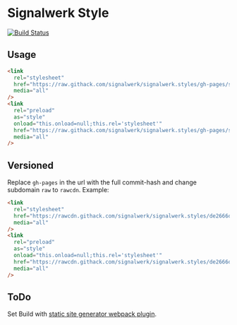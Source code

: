 # Signalwerk Style
[![Build Status](https://ci.signalwerk.ch/api/badges/signalwerk/signalwerk.styles/status.svg)](https://ci.signalwerk.ch/signalwerk/signalwerk.styles)

## Usage

```html
<link
  rel="stylesheet"
  href="https://raw.githack.com/signalwerk/signalwerk.styles/gh-pages/styles/main.critical.css"
  media="all"
/>
<link
  rel="preload"
  as="style"
  onload="this.onload=null;this.rel='stylesheet'"
  href="https://raw.githack.com/signalwerk/signalwerk.styles/gh-pages/styles/main.rest.css"
  media="all"
/>
```

## Versioned
Replace `gh-pages` in the url with the full commit-hash and change subdomain `raw` to `rawcdn`. Example:

```html
<link
  rel="stylesheet"
  href="https://rawcdn.githack.com/signalwerk/signalwerk.styles/de2666d/styles/main.critical.css"
  media="all"
/>
<link
  rel="preload"
  as="style"
  onload="this.onload=null;this.rel='stylesheet'"
  href="https://rawcdn.githack.com/signalwerk/signalwerk.styles/de2666d/styles/main.rest.css"
  media="all"
/>
```

## ToDo
Set Build with [static site generator webpack plugin](https://github.com/markdalgleish/static-site-generator-webpack-plugin).
